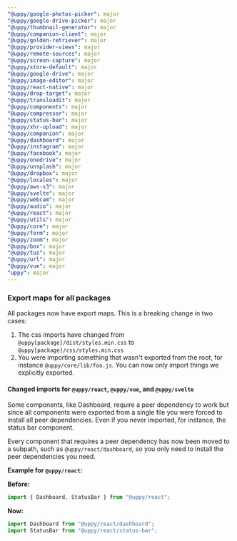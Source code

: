 ```yaml
---
"@uppy/google-photos-picker": major
"@uppy/google-drive-picker": major
"@uppy/thumbnail-generator": major
"@uppy/companion-client": major
"@uppy/golden-retriever": major
"@uppy/provider-views": major
"@uppy/remote-sources": major
"@uppy/screen-capture": major
"@uppy/store-default": major
"@uppy/google-drive": major
"@uppy/image-editor": major
"@uppy/react-native": major
"@uppy/drop-target": major
"@uppy/transloadit": major
"@uppy/components": major
"@uppy/compressor": major
"@uppy/status-bar": major
"@uppy/xhr-upload": major
"@uppy/companion": major
"@uppy/dashboard": major
"@uppy/instagram": major
"@uppy/facebook": major
"@uppy/onedrive": major
"@uppy/unsplash": major
"@uppy/dropbox": major
"@uppy/locales": major
"@uppy/aws-s3": major
"@uppy/svelte": major
"@uppy/webcam": major
"@uppy/audio": major
"@uppy/react": major
"@uppy/utils": major
"@uppy/core": major
"@uppy/form": major
"@uppy/zoom": major
"@uppy/box": major
"@uppy/tus": major
"@uppy/url": major
"@uppy/vue": major
"uppy": major
---
```


### Export maps for all packages

All packages now have export maps. This is a breaking change in two cases:

1. The css imports have changed from `@uppy[package]/dist/styles.min.css` to `@uppy[package]/css/styles.min.css`
2. You were importing something that wasn't exported from the root, for instance `@uppy/core/lib/foo.js`. You can now only import things we explicitly exported.

#### Changed imports for `@uppy/react`, `@uppy/vue`, and `@uppy/svelte`

Some components, like Dashboard, require a peer dependency to work but since all components were exported from a single file you were forced to install all peer dependencies. Even if you never imported, for instance, the status bar component.

Every component that requires a peer dependency has now been moved to a subpath, such as `@uppy/react/dashboard`, so you only need to install the peer dependencies you need.

**Example for `@uppy/react`:**

**Before:**

```javascript
import { Dashboard, StatusBar } from "@uppy/react";
```

**Now:**

```javascript
import Dashboard from "@uppy/react/dashboard";
import StatusBar from "@uppy/react/status-bar";
```
